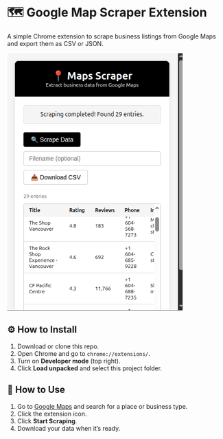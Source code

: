 # 🗺️ Google Map Scraper Extension

A simple Chrome extension to scrape business listings from Google Maps and export them as CSV or JSON.

![Extension Screenshot](./screenshot.png)

## ⚙️ How to Install

1. Download or clone this repo.
2. Open Chrome and go to `chrome://extensions/`.
3. Turn on **Developer mode** (top right).
4. Click **Load unpacked** and select this project folder.

## 🧪 How to Use

1. Go to [Google Maps](https://maps.google.com) and search for a place or business type.
2. Click the extension icon.
3. Click **Start Scraping**.
4. Download your data when it’s ready.




